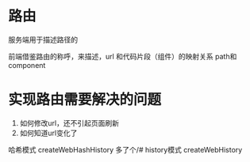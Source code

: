 # 路由
服务端用于描述路径的

前端借鉴路由的称呼，来描述，url 和代码片段（组件）的映射关系  path和component

# 实现路由需要解决的问题
1. 如何修改url，还不引起页面刷新
2. 如何知道url变化了


哈希模式 createWebHashHistory 多了个/#
history模式 createWebHistory